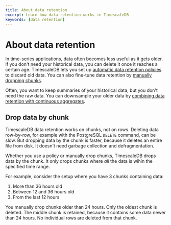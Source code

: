 ```yaml
---
title: About data retention
excerpt: Learn how data retention works in TimescaleDB
keywords: [data retention]
---
```


# About data retention
In time-series applications, data often becomes less useful as it gets older. If
you don't need your historical data, you can delete it once it reaches a certain
age. TimescaleDB lets you set up
[automatic data retention policies][retention-policy] to discard old data. You
can also fine-tune data retention by [manually dropping chunks][manual-drop].

Often, you want to keep summaries of your historical data, but you don't need
the raw data. You can downsample your older data by
[combining data retention with continuous aggregates][retention-with-caggs].

## Drop data by chunk
TimescaleDB data retention works on chunks, not on rows. Deleting data
row-by-row, for example with the PostgreSQL `DELETE` command, can be slow. But
dropping data by the chunk is faster, because it deletes an entire file from
disk. It doesn't need garbage collection and defragmentation.

Whether you use a policy or manually drop chunks, TimescaleDB drops data by the
chunk. It only drops chunks where _all_ the data is wihin the specified time
range.

For example, consider the setup where you have 3 chunks containing data:
1.  More than 36 hours old
1.  Between 12 and 36 hours old
1.  From the last 12 hours

You manually drop chunks older than 24 hours. Only the oldest chunk is deleted.
The middle chunk is retained, because it contains some data newer than 24 hours.
No individual rows are deleted from that chunk.

[manual-drop]: /timescaledb/:currentVersion:/how-to-guides/data-retention/manually-drop-chunks/
[retention-policy]: /timescaledb/:currentVersion:/how-to-guides/data-retention/create-a-retention-policy/
[retention-with-caggs]: /timescaledb/:currentVersion:/how-to-guides/data-retention/data-retention-with-continuous-aggregates/

